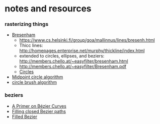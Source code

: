 # notes and resources

### rasterizing things

- [Bresenham](https://en.wikipedia.org/wiki/Bresenham%27s_line_algorithm)
  - https://www.cs.helsinki.fi/group/goa/mallinnus/lines/bresenh.html
  - Thicc lines: http://homepages.enterprise.net/murphy/thickline/index.html
  - extended to circles, ellipses, and beziers:
    http://members.chello.at/~easyfilter/bresenham.html
  - http://members.chello.at/~easyfilter/Bresenham.pdf
  - [Circles](https://funloop.org/post/2021-03-15-bresenham-circle-drawing-algorithm.html)
- [Midpoint circle algorithm](https://en.wikipedia.org/wiki/Midpoint_circle_algorithm)
- [circle brush algorithm](https://dl.acm.org/doi/pdf/10.1145/49155.49156)

### beziers

- [A Primer on Bézier Curves](https://pomax.github.io/bezierinfo/)
- [Filling closed Bezier paths](https://www.pokitec.com/research/FillingClosedBezierPaths.html)
- [Filled Bezier](https://stackoverflow.com/questions/25964313/algorithm-to-fill-in-a-closed-2d-curve)
